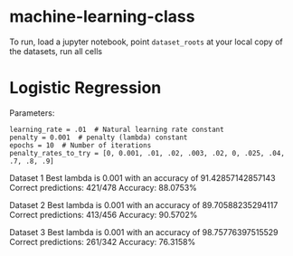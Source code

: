 # machine-learning-class

To run, load a jupyter notebook, point `dataset_roots` at your local copy of the datasets, run all cells


# Logistic Regression

Parameters:

    learning_rate = .01  # Natural learning rate constant
    penalty = 0.001  # penalty (lambda) constant
    epochs = 10  # Number of iterations
    penalty_rates_to_try = [0, 0.001, .01, .02, .003, .02, 0, .025, .04, .7, .8, .9]

Dataset 1 
Best lambda is 0.001 with an accuracy of 91.42857142857143
Correct predictions:	421/478
Accuracy:	88.0753%

Dataset 2 
Best lambda is 0.001 with an accuracy of 89.70588235294117
Correct predictions:	413/456
Accuracy:	90.5702%

Dataset 3 
Best lambda is 0.001 with an accuracy of 98.75776397515529
Correct predictions:	261/342
Accuracy:	76.3158%